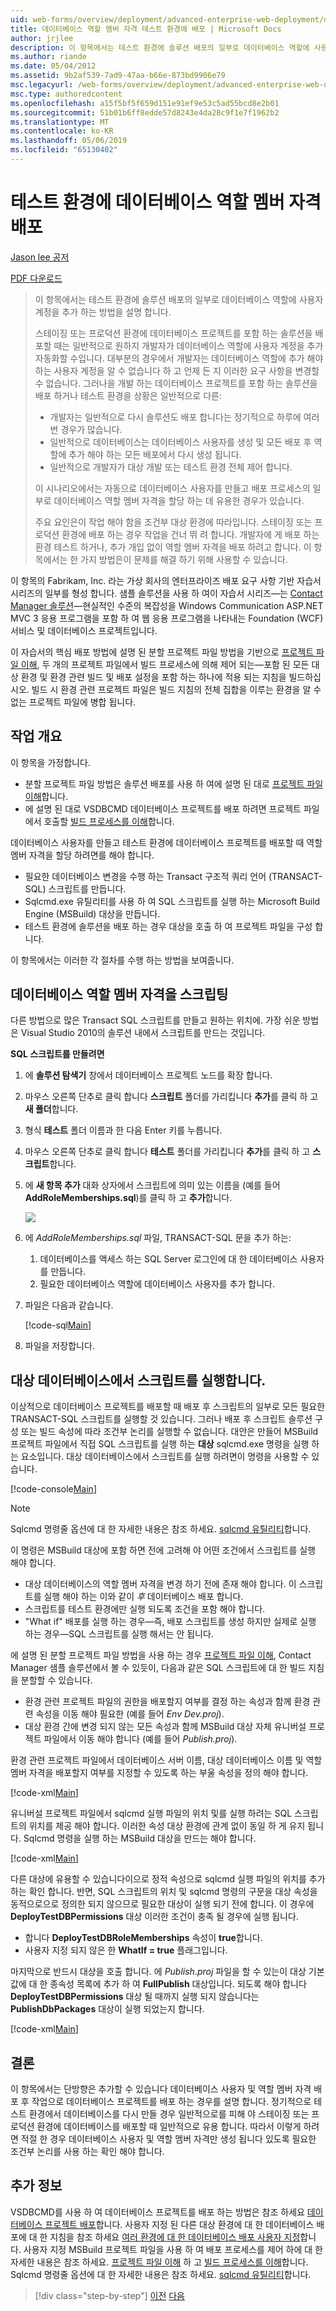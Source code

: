 ```yaml
---
uid: web-forms/overview/deployment/advanced-enterprise-web-deployment/deploying-database-role-memberships-to-test-environments
title: 데이터베이스 역할 멤버 자격 테스트 환경에 배포 | Microsoft Docs
author: jrjlee
description: 이 항목에서는 테스트 환경에 솔루션 배포의 일부로 데이터베이스 역할에 사용자 계정을 추가 하는 방법을 설명 합니다. 포함 된 솔루션을 배포할 때 사용 하는 중...
ms.author: riande
ms.date: 05/04/2012
ms.assetid: 9b2af539-7ad9-47aa-b66e-873bd9906e79
msc.legacyurl: /web-forms/overview/deployment/advanced-enterprise-web-deployment/deploying-database-role-memberships-to-test-environments
msc.type: authoredcontent
ms.openlocfilehash: a15f5bf5f659d151e91ef9e53c5ad55bcd8e2b01
ms.sourcegitcommit: 51b01b6ff8edde57d8243e4da28c9f1e7f1962b2
ms.translationtype: MT
ms.contentlocale: ko-KR
ms.lasthandoff: 05/06/2019
ms.locfileid: "65130402"
---
```

# <a name="deploying-database-role-memberships-to-test-environments"></a>테스트 환경에 데이터베이스 역할 멤버 자격 배포

[Jason lee 공저](https://github.com/jrjlee)

[PDF 다운로드](https://msdnshared.blob.core.windows.net/media/MSDNBlogsFS/prod.evol.blogs.msdn.com/CommunityServer.Blogs.Components.WeblogFiles/00/00/00/63/56/8130.DeployingWebAppsInEnterpriseScenarios.pdf)

> 이 항목에서는 테스트 환경에 솔루션 배포의 일부로 데이터베이스 역할에 사용자 계정을 추가 하는 방법을 설명 합니다.
> 
> 스테이징 또는 프로덕션 환경에 데이터베이스 프로젝트를 포함 하는 솔루션을 배포할 때는 일반적으로 원하지 개발자가 데이터베이스 역할에 사용자 계정을 추가 자동화할 수입니다. 대부분의 경우에서 개발자는 데이터베이스 역할에 추가 해야 하는 사용자 계정을 알 수 없습니다 하 고 언제 든 지 이러한 요구 사항을 변경할 수 없습니다. 그러나을 개발 하는 데이터베이스 프로젝트를 포함 하는 솔루션을 배포 하거나 테스트 환경을 상황은 일반적으로 다른:
> 
> - 개발자는 일반적으로 다시 솔루션도 배포 합니다는 정기적으로 하루에 여러 번 경우가 많습니다.
> - 일반적으로 데이터베이스는 데이터베이스 사용자를 생성 및 모든 배포 후 역할에 추가 해야 하는 모든 배포에서 다시 생성 됩니다.
> - 일반적으로 개발자가 대상 개발 또는 테스트 환경 전체 제어 합니다.
> 
> 이 시나리오에서는 자동으로 데이터베이스 사용자를 만들고 배포 프로세스의 일부로 데이터베이스 역할 멤버 자격을 할당 하는 데 유용한 경우가 있습니다.
> 
> 주요 요인은이 작업 해야 함을 조건부 대상 환경에 따라입니다. 스테이징 또는 프로덕션 환경에 배포 하는 경우 작업을 건너 뛰 려 합니다. 개발자에 게 배포 하는 환경 테스트 하거나, 추가 개입 없이 역할 멤버 자격을 배포 하려고 합니다. 이 항목에서는 한 가지 방법은이 문제를 해결 하기 위해 사용할 수 있습니다.

이 항목의 Fabrikam, Inc. 라는 가상 회사의 엔터프라이즈 배포 요구 사항 기반 자습서 시리즈의 일부를 형성 합니다. 샘플 솔루션을 사용 하 여이 자습서 시리즈&#x2014;는 [Contact Manager 솔루션](../web-deployment-in-the-enterprise/the-contact-manager-solution.md)&#x2014;현실적인 수준의 복잡성을 Windows Communication ASP.NET MVC 3 응용 프로그램을 포함 하 여 웹 응용 프로그램을 나타내는 Foundation (WCF) 서비스 및 데이터베이스 프로젝트입니다.

이 자습서의 핵심 배포 방법에 설명 된 분할 프로젝트 파일 방법을 기반으로 [프로젝트 파일 이해](../web-deployment-in-the-enterprise/understanding-the-project-file.md), 두 개의 프로젝트 파일에서 빌드 프로세스에 의해 제어 되는&#x2014;포함 된 모든 대상 환경 및 환경 관련 빌드 및 배포 설정을 포함 하는 하나에 적용 되는 지침을 빌드하십시오. 빌드 시 환경 관련 프로젝트 파일은 빌드 지침의 전체 집합을 이루는 환경을 알 수 없는 프로젝트 파일에 병합 됩니다.

## <a name="task-overview"></a>작업 개요

이 항목을 가정합니다.

- 분할 프로젝트 파일 방법은 솔루션 배포를 사용 하 여에 설명 된 대로 [프로젝트 파일 이해](../web-deployment-in-the-enterprise/understanding-the-project-file.md)합니다.
- 에 설명 된 대로 VSDBCMD 데이터베이스 프로젝트를 배포 하려면 프로젝트 파일에서 호출할 [빌드 프로세스를 이해](../web-deployment-in-the-enterprise/understanding-the-build-process.md)합니다.

데이터베이스 사용자를 만들고 테스트 환경에 데이터베이스 프로젝트를 배포할 때 역할 멤버 자격을 할당 하려면를 해야 합니다.

- 필요한 데이터베이스 변경을 수행 하는 Transact 구조적 쿼리 언어 (TRANSACT-SQL) 스크립트를 만듭니다.
- Sqlcmd.exe 유틸리티를 사용 하 여 SQL 스크립트를 실행 하는 Microsoft Build Engine (MSBuild) 대상을 만듭니다.
- 테스트 환경에 솔루션을 배포 하는 경우 대상을 호출 하 여 프로젝트 파일을 구성 합니다.

이 항목에서는 이러한 각 절차를 수행 하는 방법을 보여줍니다.

## <a name="scripting-the-database-role-memberships"></a>데이터베이스 역할 멤버 자격을 스크립팅

다른 방법으로 많은 Transact SQL 스크립트를 만들고 원하는 위치에. 가장 쉬운 방법은 Visual Studio 2010의 솔루션 내에서 스크립트를 만드는 것입니다.

**SQL 스크립트를 만들려면**

1. 에 **솔루션 탐색기** 창에서 데이터베이스 프로젝트 노드를 확장 합니다.
2. 마우스 오른쪽 단추로 클릭 합니다 **스크립트** 폴더를 가리킵니다 **추가**를 클릭 하 고 **새 폴더**합니다.
3. 형식 **테스트** 폴더 이름과 한 다음 Enter 키를 누릅니다.
4. 마우스 오른쪽 단추로 클릭 합니다 **테스트** 폴더를 가리킵니다 **추가**를 클릭 하 고 **스크립트**합니다.
5. 에 **새 항목 추가** 대화 상자에서 스크립트에 의미 있는 이름을 (예를 들어 **AddRoleMemberships.sql**)를 클릭 하 고 **추가**합니다.

    ![](deploying-database-role-memberships-to-test-environments/_static/image1.png)
6. 에 *AddRoleMemberships.sql* 파일, TRANSACT-SQL 문을 추가 하는:

    1. 데이터베이스를 액세스 하는 SQL Server 로그인에 대 한 데이터베이스 사용자를 만듭니다.
    2. 필요한 데이터베이스 역할에 데이터베이스 사용자를 추가 합니다.
7. 파일은 다음과 같습니다.

    [!code-sql[Main](deploying-database-role-memberships-to-test-environments/samples/sample1.sql)]
8. 파일을 저장합니다.

## <a name="executing-the-script-on-the-target-database"></a>대상 데이터베이스에서 스크립트를 실행합니다.

이상적으로 데이터베이스 프로젝트를 배포할 때 배포 후 스크립트의 일부로 모든 필요한 TRANSACT-SQL 스크립트를 실행할 것 있습니다. 그러나 배포 후 스크립트 솔루션 구성 또는 빌드 속성에 따라 조건부 논리를 실행할 수 없습니다. 대안은 만들어 MSBuild 프로젝트 파일에서 직접 SQL 스크립트를 실행 하는 **대상** sqlcmd.exe 명령을 실행 하는 요소입니다. 대상 데이터베이스에서 스크립트를 실행 하려면이 명령을 사용할 수 있습니다.

[!code-console[Main](deploying-database-role-memberships-to-test-environments/samples/sample2.cmd)]

> [!NOTE]
> Sqlcmd 명령줄 옵션에 대 한 자세한 내용은 참조 하세요. [sqlcmd 유틸리티](https://msdn.microsoft.com/library/ms162773.aspx)합니다.

이 명령은 MSBuild 대상에 포함 하면 전에 고려해 야 어떤 조건에서 스크립트를 실행 해야 합니다.

- 대상 데이터베이스의 역할 멤버 자격을 변경 하기 전에 존재 해야 합니다. 이 스크립트를 실행 해야 하는 이와 같이 *후* 데이터베이스 배포 합니다.
- 스크립트를 테스트 환경에만 실행 되도록 조건을 포함 해야 합니다.
- "What if" 배포를 실행 하는 경우&#x2014;즉, 배포 스크립트를 생성 하지만 실제로 실행 하는 경우&#x2014;SQL 스크립트를 실행 해서는 안 됩니다.

에 설명 된 분할 프로젝트 파일 방법을 사용 하는 경우 [프로젝트 파일 이해](../web-deployment-in-the-enterprise/understanding-the-project-file.md), Contact Manager 샘플 솔루션에서 볼 수 있듯이, 다음과 같은 SQL 스크립트에 대 한 빌드 지침을 분할할 수 있습니다.

- 환경 관련 프로젝트 파일의 권한을 배포할지 여부를 결정 하는 속성과 함께 환경 관련 속성을 이동 해야 필요한 (예를 들어 *Env Dev.proj*).
- 대상 환경 간에 변경 되지 않는 모든 속성과 함께 MSBuild 대상 자체 유니버설 프로젝트 파일에서 이동 해야 합니다 (예를 들어 *Publish.proj*).

환경 관련 프로젝트 파일에서 데이터베이스 서버 이름, 대상 데이터베이스 이름 및 역할 멤버 자격을 배포할지 여부를 지정할 수 있도록 하는 부울 속성을 정의 해야 합니다.

[!code-xml[Main](deploying-database-role-memberships-to-test-environments/samples/sample3.xml)]

유니버설 프로젝트 파일에서 sqlcmd 실행 파일의 위치 및를 실행 하려는 SQL 스크립트의 위치를 제공 해야 합니다. 이러한 속성 대상 환경에 관계 없이 동일 하 게 유지 됩니다. Sqlcmd 명령을 실행 하는 MSBuild 대상을 만드는 해야 합니다.

[!code-xml[Main](deploying-database-role-memberships-to-test-environments/samples/sample4.xml)]

다른 대상에 유용할 수 있습니다이으로 정적 속성으로 sqlcmd 실행 파일의 위치를 추가 하는 확인 합니다. 반면, SQL 스크립트의 위치 및 sqlcmd 명령의 구문을 대상 속성을 동적으로으로 정의한 되지 않으므로 필요한 대상이 실행 되기 전에 합니다. 이 경우에 **DeployTestDBPermissions** 대상 이러한 조건이 충족 될 경우에 실행 됩니다.

- 합니다 **DeployTestDBRoleMemberships** 속성이 **true**합니다.
- 사용자 지정 되지 않은 한 **WhatIf = true** 플래그입니다.

마지막으로 반드시 대상을 호출 합니다. 에 *Publish.proj* 파일을 할 수 있는이 대상 기본값에 대 한 종속성 목록에 추가 하 여 **FullPublish** 대상입니다. 되도록 해야 합니다 **DeployTestDBPermissions** 대상 될 때까지 실행 되지 않습니다는 **PublishDbPackages** 대상이 실행 되었는지 합니다.

[!code-xml[Main](deploying-database-role-memberships-to-test-environments/samples/sample5.xml)]

## <a name="conclusion"></a>결론

이 항목에서는 단방향은 추가할 수 있습니다 데이터베이스 사용자 및 역할 멤버 자격 배포 후 작업으로 데이터베이스 프로젝트를 배포 하는 경우를 설명 합니다. 정기적으로 테스트 환경에서 데이터베이스를 다시 만들 경우 일반적으로를 피해 야 스테이징 또는 프로덕션 환경에 데이터베이스를 배포할 때 일반적으로 유용 합니다. 따라서 이렇게 하려면 적절 한 경우 데이터베이스 사용자 및 역할 멤버 자격만 생성 됩니다 있도록 필요한 조건부 논리를 사용 하는 확인 해야 합니다.

## <a name="further-reading"></a>추가 정보

VSDBCMD를 사용 하 여 데이터베이스 프로젝트를 배포 하는 방법은 참조 하세요 [데이터베이스 프로젝트 배포](../web-deployment-in-the-enterprise/deploying-database-projects.md)합니다. 사용자 지정 된 다른 대상 환경에 대 한 데이터베이스 배포에 대 한 지침을 참조 하세요 [여러 환경에 대 한 데이터베이스 배포 사용자 지정](customizing-database-deployments-for-multiple-environments.md)합니다. 사용자 지정 MSBuild 프로젝트 파일을 사용 하 여 배포 프로세스를 제어 하에 대 한 자세한 내용은 참조 하세요. [프로젝트 파일 이해](../web-deployment-in-the-enterprise/understanding-the-project-file.md) 하 고 [빌드 프로세스를 이해](../web-deployment-in-the-enterprise/understanding-the-build-process.md)합니다. Sqlcmd 명령줄 옵션에 대 한 자세한 내용은 참조 하세요. [sqlcmd 유틸리티](https://msdn.microsoft.com/library/ms162773.aspx)합니다.

> [!div class="step-by-step"]
> [이전](customizing-database-deployments-for-multiple-environments.md)
> [다음](deploying-membership-databases-to-enterprise-environments.md)
